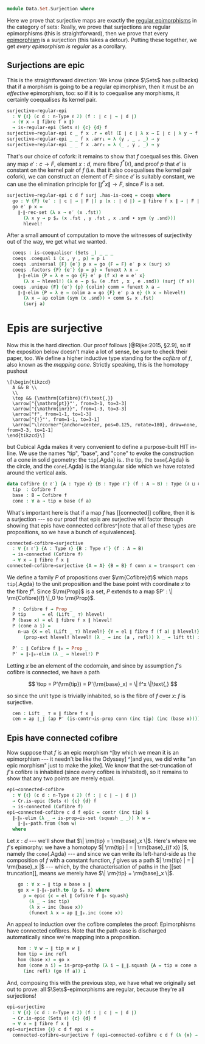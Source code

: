 <!--
```agda
open import Cat.Diagram.Coequaliser.RegularEpi
open import Cat.Diagram.Coequaliser
open import Cat.Prelude

open import Homotopy.Connectedness

import Cat.Reasoning as Cr
```
-->

```agda
module Data.Set.Surjection where
```

<!--
```agda
open is-coequaliser
open is-regular-epi
open Coequaliser
```
-->

Here we prove that surjective maps are exactly the [regular epimorphisms]
in the category of sets: Really, we prove that surjections are regular
epimorphisms (this is straightforward), then we prove that every
[epimorphism] is a surjection (this takes a detour). Putting these
together, we get _every epimorphism is regular_ as a corollary.

[regular epimorphisms]: Cat.Diagram.Coequaliser.RegularEpi.html#regular-epimorphisms
[epimorphism]: Cat.Morphism.html#epis

## Surjections are epic

This is the straightforward direction: We know (since $\Sets$ has
pullbacks) that if a morphism is going to be a regular epimorphism, then
it must be an _effective_ epimorphism, too: so if it is to coequalise
any morphisms, it certainly coequalises its kernel pair.

```agda
surjective→regular-epi
  : ∀ {ℓ} (c d : n-Type ℓ 2) (f : ∣ c ∣ → ∣ d ∣)
  → (∀ x → ∥ fibre f x ∥)
  → is-regular-epi (Sets ℓ) {c} {d} f
surjective→regular-epi c _ f x .r = el! (Σ ∣ c ∣ λ x → Σ ∣ c ∣ λ y → f x ≡ f y)
surjective→regular-epi _ _ f x .arr₁ = λ (y , _ , _) → y
surjective→regular-epi _ _ f x .arr₂ = λ (_ , y , _) → y
```

That's our choice of cofork: it remains to show that $f$ coequalises
this. Given any map $e' : c \to F$, element $x : d$, mere fibre
$f^*(x)$, and proof $p$ that $e'$ is constant on the kernel pair of $f$
(i.e. that it also coequalises the kernel pair cofork), we can construct
an element of $F$: since $e'$ is suitably constant, we can use the
elimination principle for $\| f^*x \| \to F$, since $F$ is a set.

```agda
surjective→regular-epi c d f surj .has-is-coeq = coeqs where
  go : ∀ {F} (e′ : ∣ c ∣ → ∣ F ∣) p (x : ∣ d ∣) → ∥ fibre f x ∥ → ∣ F ∣
  go e′ p x =
    ∥-∥-rec-set (λ x → e′ (x .fst))
      (λ x y → p $ₚ (x .fst , y .fst , x .snd ∙ sym (y .snd)))
      hlevel!
```

After a small amount of computation to move the witnesses of
surjectivity out of the way, we get what we wanted.

```agda
  coeqs : is-coequaliser (Sets _) _ _ _
  coeqs .coequal i (x , y , p) = p i
  coeqs .universal {F} {e′} p x = go {F = F} e′ p x (surj x)
  coeqs .factors {F} {e′} {p = p} = funext λ x →
    ∥-∥-elim {P = λ e → go {F} e′ p (f x) e ≡ e′ x}
      (λ x → hlevel!) (λ e → p $ₚ (e .fst , x , e .snd)) (surj (f x))
  coeqs .unique {F} {e′} {p} {colim} comm = funext λ a →
    ∥-∥-elim {P = λ e → colim a ≡ go {F} e′ p a e} (λ x → hlevel!)
      (λ x → ap colim (sym (x .snd)) ∙ comm $ₚ x .fst)
      (surj a)
```

# Epis are surjective

Now _this_ is the hard direction. Our proof follows [@Rijke:2015, §2.9],
so if the exposition below doesn't make a lot of sense, be sure to check
their paper, too. We define a higher inductive type standing for the
_cofibre_ of $f$, also known as the _mapping cone_. Strictly speaking,
this is the homotopy pushout

~~~{.quiver}
\[\begin{tikzcd}
  A && B \\
  \\
  \top && {\mathrm{Cofibre}(f)\text{,}}
  \arrow["{\mathrm{pt}}"', from=3-1, to=3-3]
  \arrow["{\mathrm{inr}}", from=1-3, to=3-3]
  \arrow["f", from=1-1, to=1-3]
  \arrow["{!}"', from=1-1, to=3-1]
  \arrow["\lrcorner"{anchor=center, pos=0.125, rotate=180}, draw=none, from=3-3, to=1-1]
\end{tikzcd}\]
~~~

but Cubical Agda makes it very convenient to define a purpose-built HIT
in-line. We use the names "tip", "base", and "cone" to evoke the
construction of a cone in solid geometry: the `tip`{.Agda} is.. the tip,
the `base`{.Agda} is the circle, and the `cone`{.Agda} is the triangular
side which we have rotated around the vertical axis.

```agda
data Cofibre {ℓ ℓ′} {A : Type ℓ} {B : Type ℓ′} (f : A → B) : Type (ℓ ⊔ ℓ′) where
  tip  : Cofibre f
  base : B → Cofibre f
  cone : ∀ a → tip ≡ base (f a)
```

What's important here is that if a map $f$ has [[connected]] cofibre, then
it is a surjection --- so our proof that epis are surjective will factor
through showing that epis have connected cofibres^[note that all of
these types are propositions, so we have a bunch of equivalences].

```agda
connected-cofibre→surjective
  : ∀ {ℓ ℓ′} {A : Type ℓ} {B : Type ℓ′} (f : A → B)
  → is-connected (Cofibre f)
  → ∀ x → ∥ fibre f x ∥
connected-cofibre→surjective {A = A} {B = B} f conn x = transport cen (lift tt) where
```

We define a family $P$ of propositions over $\rm{Cofibre}(f)$ which maps
`tip`{.Agda} to the unit proposition and the base point with coordinate
$x$ to the fibre $f^x$. Since $\rm{Prop}$ is a set, $P$ extends to a map
$P' : \| \rm{Cofibre}(f) \|_0 \to \rm{Prop}$.

```agda
  P : Cofibre f → Prop _
  P tip      = el (Lift _ ⊤) hlevel!
  P (base x) = el ∥ fibre f x ∥ hlevel!
  P (cone a i) =
    n-ua {X = el (Lift _ ⊤) hlevel!} {Y = el ∥ fibre f (f a) ∥ hlevel!}
      (prop-ext hlevel! hlevel! (λ _ → inc (a , refl)) λ _ → lift tt) i

  P′ : ∥ Cofibre f ∥₀ → Prop _
  P′ = ∥-∥₀-elim (λ _ → hlevel!) P
```

Letting $x$ be an element of the codomain, and since by assumption $f$'s
cofibre is connected, we have a path

$$
\top = P'(\rm{tip}) = P'(\rm{base}_x) = \| f^x \|\text{,}
$$

so since the unit type is trivially inhabited, so is the fibre of $f$
over $x$: $f$ is surjective.

```agda
  cen : Lift _ ⊤ ≡ ∥ fibre f x ∥
  cen = ap ∣_∣ (ap P′ (is-contr→is-prop conn (inc tip) (inc (base x))))
```

## Epis have connected cofibre

Now suppose that $f$ is an epic morphism ^[by which we mean it is an
epimorphism --- it needn't be like the Odyssey] ^[and yes, we did write
"an epic morphism" just to make the joke]. We know that the
set-truncation of $f$'s cofibre is inhabited (since every cofibre is
inhabited), so it remains to show that any two points are merely equal.

```agda
epi→connected-cofibre
  : ∀ {ℓ} (c d : n-Type ℓ 2) (f : ∣ c ∣ → ∣ d ∣)
  → Cr.is-epic (Sets ℓ) {c} {d} f
  → is-connected (Cofibre f)
epi→connected-cofibre c d f epic = contr (inc tip) $
  ∥-∥₀-elim (λ _ → is-prop→is-set (squash _ _)) λ w →
    ∥-∥₀-path.from (hom w)
  where
```

Let $x : d$ --- we'll show that $\| \rm{tip} = \rm{base}_x \|$. Here's
where we $f$'s epimorphy: we have a homotopy $| \rm{tip} | = |
\rm{base}_{(f x)} |$, namely the `cone`{.Agda} --- and since we can
write its left-hand-side as the composition of $f$ with a constant
function, $f$ gives us a path $| \rm{tip} | = | \rm{base}_x |$ ---
which, by the characterisation of paths in the [[set truncation]], means
we merely have $\| \rm{tip} = \rm{base}_x \|$.

```agda
    go : ∀ x → ∥ tip ≡ base x ∥
    go x = ∥-∥₀-path.to (p $ₚ x) where
      p = epic {c = el ∥ Cofibre f ∥₀ squash}
        (λ _ → inc tip)
        (λ x → inc (base x))
        (funext λ x → ap ∥_∥₀.inc (cone x))
```

An appeal to induction over the cofibre completes the proof:
Epimorphisms have connected cofibres. Note that the path case is
discharged automatically since we're mapping into a proposition.

```agda
    hom : ∀ w → ∥ tip ≡ w ∥
    hom tip = inc refl
    hom (base x) = go x
    hom (cone a i) = is-prop→pathp (λ i → ∥_∥.squash {A = tip ≡ cone a i})
      (inc refl) (go (f a)) i
```

And, composing this with the previous step, we have what we originally
set out to prove: all $\Sets$-epimorphisms are regular, because they're
all surjections!

```agda
epi→surjective
  : ∀ {ℓ} (c d : n-Type ℓ 2) (f : ∣ c ∣ → ∣ d ∣)
  → Cr.is-epic (Sets ℓ) {c} {d} f
  → ∀ x → ∥ fibre f x ∥
epi→surjective {ℓ} c d f epi x =
  connected-cofibre→surjective f (epi→connected-cofibre c d f (λ {x} → epi {x})) x
```
